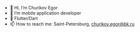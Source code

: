 - 👋 Hi, I’m Churikov Egor
- 👀 I’m mobile application developer
- 🌱 Flutter/Dart
- 📫 How to reach me: Saint-Petersburg, churikov.egor@bk.ru

<!---
Churikov0112/Churikov0112 is a ✨ special ✨ repository because its `README.md` (this file) appears on your GitHub profile.
You can click the Preview link to take a look at your changes.
--->

